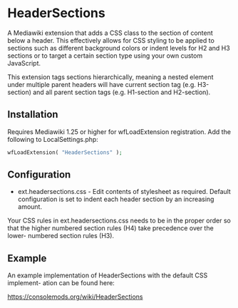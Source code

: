 # HeaderSections

A Mediawiki extension that adds a CSS class to the section of content below
a header. This effectively allows for CSS styling to be applied to sections
such as different background colors or indent levels for H2 and H3 sections
or to target a certain section type using your own custom JavaScript. 

This extension tags sections hierarchically, meaning a nested element under
multiple parent headers will have current section tag (e.g. H3-section) and
all parent section tags (e.g. H1-section and H2-section).

## Installation

Requires Mediawiki 1.25 or higher for wfLoadExtension registration. Add the
following to LocalSettings.php:

```php
wfLoadExtension( "HeaderSections" );
```

## Configuration

* ext.headersections.css - Edit contents of stylesheet as required. Default
configuration is set to indent each header section by an increasing amount.

Your CSS rules in ext.headersections.css needs to be in the proper order so
that the higher numbered section rules (H4) take precedence over the lower-
numbered section rules (H3).

## Example

An example implementation of HeaderSections with the default CSS implement-
ation can be found here:

https://consolemods.org/wiki/HeaderSections
